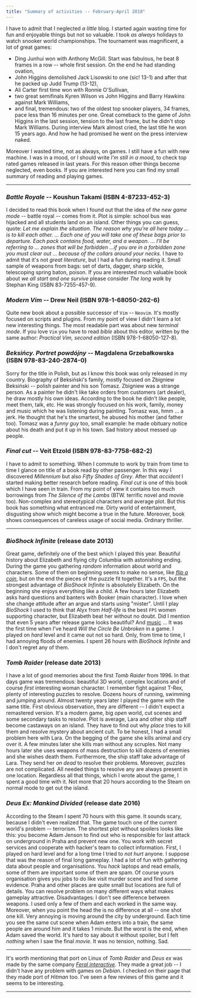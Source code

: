```yaml
---
title: "Summary of activities -- February-April 2018"
---
```


I have to admit that I neglected _a little_ blog. I started again wasting time for fun and enjoyable things but not so valuable.
I took _as always_ holidays to watch snooker world championships. The tournament was magnificent, a lot of great games:
* Ding Junhui won with Anthony McGill. Start was fabulous, he beat 8 frames in a row -- whole first session. On the end he had standing ovation,
* John Higgins demolished Jack Lisowski to one (sic! 13-1) and after that he packed up Judd Trump (13-12),
* Ali Carter first time won with Ronnie O'Sullivan,
* two great semifinals Kyren Wilson vs John Higgins and Barry Hawkins against Mark Williams,
* and final, tremendous: two of the oldest top snooker players, 34 frames, pace less than 16 minutes per one. Great comeback to the game of John Higgins in the last session, tension to the last frame, but he didn't stop Mark Williams. During interview Mark almost cried, the last title he won 15 years ago. And how he had promised he went on the press interview naked.

Moreover I wasted time, not as always, on games. I still have a fun with new machine. I was in a mood, or I should write _I'm still in a mood_, to check top rated games released in last years. For this reason other things become neglected, even books. If you are interested here you can find my small summary of reading and playing games.

---

### _Battle Royale_ -- Koushun Takami (ISBN 4-87233-452-3)
I decided to read this book when I found out that the idea of _the new game mode_ -- battle royal -- comes from it. Plot is simple: school bus was hijacked and
all students land on an island. Other things you can guess, quote: _Let me explain the situation. The reason why you're all here today ... is to kill each other. ... Each one of you will take one of these bags prior to departure. Each pack contains food, water, and a weapon. ... I'll be referring to ... zones that will be forbidden ...if you are in a forbidden zone you must clear out ... because of the collars around your necks._ I have to admit that it's not _great literature_, but I had a fun during reading it. Small sample of weapons from bags: set of darts, dagger, sharp sickle, telescoping spring baton, poison. If you are interested much valuable book about _we all start and one survive_ please consider _The long walk_ by Stephan King (ISBN 83-7255-457-9).

### _Modern Vim_ -- Drew Neil (ISBN 978-1-68050-262-6)
Quite new book about a possible successor of `Vim` -- `Neovim`. It's mostly focused on scripts and plugins. From my point of view I didn't learn a lot new interesting things. The most readable part was about new _terminal mode_. If you love `Vim` you have to read _bible_ about this editor, written by the same author: _Practical Vim, second edition_ (ISBN 978-1-68050-127-8).

### _Beksińcy. Portret powdójny_ -- Magdalena Grzebałkowska (ISBN 978-83-240-2874-0)
Sorry for the title in Polish, but as I know this book was only released in my country. Biography of Beksiński's family, mostly focused on Zbigniew Beksiński -- polish painter and his son Tomasz. Zbigniew was a strange person. As a painter he didn't like take orders from customers (art dealer), he draw mostly his own ideas. According to the book he didn't like people, meet them, talk, etc. He was strongly focused on his work, family, money and music which he was listening during painting. Tomasz was, hmm ... a jerk. He thought that he's the smartest, he abused his mother (and father too). Tomasz was a _funny guy_ too, small example: he made obituary notice about his death and put it up in his town. Sad history about messed up people.

### _Final cut_ -- Veit Etzold (ISBN 978-83-7758-682-2)
I have to admit to something. When I commute to work by train from time to time I glance on title of a book read by other passenger. In this way I discovered _Millennium_ but also _Fifty Shades of Grey_. After that _accident_ I started making better research before reading. _Final cut_ is one of this book which I have seen in train. From my point of view it contains too much borrowings from _The Silence of the Lambs_ (BTW. terrific novel and movie too). Non-complex and stereotypical characters and average plot. But this book has something what entranced me. Dirty world of entertainment, disgusting show which might become a true in the future. Moreover, book shows consequences of careless usage of social media. Ordinary thriller.

---
###  _BioShock Infinite_ (release date 2013)
Great game, definitely one of the best which I played this year. Beautiful history about Elizabeth and flying city Columbia
with astonishing ending. During the game you gathering _random_ information
about world and characters. Some of them on beginning seems to make no sense, like [_flip a coin_][link_flip_a_coin], but on the end the pieces of the puzzle
fit together. It's a `FPS`, but the strongest advantage of _BioShock Infinite_ is absolutely Elizabeth. On the beginning she enjoys everything
like a child. A few hours later Elizabeth asks hard questions and banters with Booker (main character). I love when she change attitude
after an argue and starts using "mister". Until I play _BioShock_ I used to think that Alyx from _Half-life_ is the best `FPS` women supporting character,
but Elizabeth beat her without no doubt. Did I mention that even 5 years after release game looks beautiful? And [music][link_bsi_music] ... It was the first time when I've
heard _Will the Circle Be Unbroken_ in a game. I played on _hard_ level and it came out not so hard. Only, from time to time, I had annoying floods of enemies.
I spent 26 hours with _BioShock Infinite_ and I don't regret any of them.

### _Tomb Raider_ (release date 2013)
I have a lot of good memories about the first _Tomb Raider_ from 1996. In that days game was tremendous:
beautiful 3D world, complex locations and of course _first_ interesting woman character. I remember fight
against T-Rex, plenty of interesting puzzles to resolve. Dozens hours of running, swimming and jumping around.
Almost twenty years later I played the game with the same title. First obvious observation, they are different
-- I didn't expect a remastered version. It's a modern game, big _open_ world, cut scenes and some secondary tasks to resolve.
Plot is average, Lara and other ship staff become castaways on an island. They have to find out why _place_ tries to kill them
and resolve mystery about ancient cult. To be honest, I had a small problem here with Lara. On the begging of the game she kills
animal and cry over it. A few minutes later she kills man without any scruples. Not many hours later she uses weapons of mass destruction
to kill dozens of enemies and she wishes death them. Furthermore, the ship staff take advantage of Lara. They send her _on dead_ to resolve their problems.
Moreover, puzzles are not complicated. All needed things to resolve any are always present in one location.
Regardless all that things, which I wrote about the game, I spent a good time with it. Not more that 20 hours according to the Steam on normal
mode to get out the island.

### _Deus Ex: Mankind Divided_ (release date 2016)
According to the Steam I spent 70 hours with this game. It sounds scary, because I didn't even realized that.
The game touch one of the current world's problem -- terrorism. The shortest plot without spoilers looks like this:
you become Adam Jenson to find out who is responsible for last attack on underground in Praha
and prevent new one. You work with secret services and cooperate with hacker's team to collect information.
First, I played on hard level and for a long time I tried to _not hurt_ anyone. I suppose that was the reason of
final long gameplay.
I had a lot of fun with gathering data about people and organisations. You _hack_ laptops and read emails, some of them
are important some of them are spam. Of course yours organisation gives you jobs to do like visit murder scene and find some
evidence. Praha and other places are quite small but locations are full of details. You can resolve problem on
many different ways what makes gameplay attractive. Disadvantages: I don't see difference between weapons. I used only a few of them
and each worked in the same way. Moreover, when you point the head the is no difference at all -- one shot one kill.
Very annoying is moving around the city by underground. Each time you see the same cut scene when Adam enters into a train, the same
people are around him and it takes 1 minute. But the worst is the end, when Adam saved the world. It's hard to say about it without spoiler,
but I felt _nothing_ when I saw the final _movie_. It was no tension, nothing. Sad.

---
It's worth mentioning that port on Linux of _Tomb Raider_ and _Deus ex_ was made by the same company [_Feral interactive_][link_feral_interactive].
They made a great job -- I didn't have any problem with games on _Debian_. I checked on their page that they made port of _Hitman_ too. I've seen
a few reviews of this game and it seems to be interesting.


---
[link_flip_a_coin]:https://www.youtube.com/watch?v=Uq39ofDtYPA "youtube: Bioshock: Infinite - The Lutece's coin toss"
[link_bsi_music]:https://www.youtube.com/watch?v=H2GdyOsgyr0 "youtube: Bioshock Infinite Soundtrack OST - All Soundtracks - Complete Album HD Bioshock Infinite MUSIC OST"
[link_feral_interactive]:http://www.feralinteractive.com/en/ "Feral Interactive main page"
